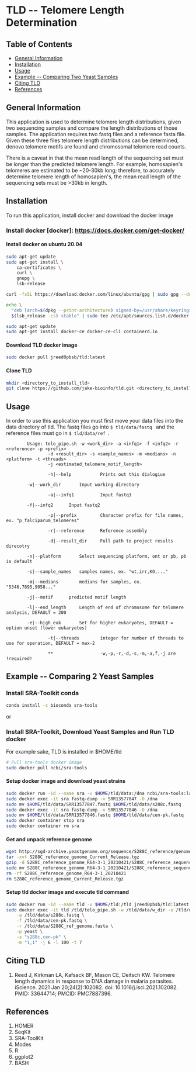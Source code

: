 # TLD -- Telomere Length Determination

## Table of Contents
* [General Information](#info)
* [Installation](#install)
* [Usage](#usage)
* [Example -- Comparing Two Yeast Samples](#example)
* [Citing TLD](#cite)
* [References](#ref)

## <a name="info"></a>General Information
This application is used to determine telomere length distributions, given two sequencing samples and compare the length distributions of those samples. The application requires two fastq files and a reference fasta file. Given these three files telomere length distributions can be determined, denovo telomere motifs are found and chromosomal telomere read counts. 

There is a caveat in that the mean read length of the sequencing set must be longer than the predicted telomere length. For example, homosapien's telomeres are estimated to be ~20-30kb long; therefore, to accurately determine telomere length of homosapien's, the mean read length of the sequencing sets must be >30kb in length.

## <a name="install"></a>Installation
To run this application, install docker and download the docker image

### Install docker [docker]: https://docs.docker.com/get-docker/

#### Install docker on ubuntu 20.04
```sh
sudo apt-get update
sudo apt-get install \
    ca-certificates \
    curl \
    gnupg \
    lsb-release

curl -fsSL https://download.docker.com/linux/ubuntu/gpg | sudo gpg --dearmor -o /usr/share/keyrings/docker-archive-keyring.gpg

echo \
  "deb [arch=$(dpkg --print-architecture) signed-by=/usr/share/keyrings/docker-archive-keyring.gpg] https://download.docker.com/linux/ubuntu \
  $(lsb_release -cs) stable" | sudo tee /etc/apt/sources.list.d/docker.list > /dev/null

sudo apt-get update
sudo apt-get install docker-ce docker-ce-cli containerd.io

```

#### Download TLD docker image
```sh
sudo docker pull jreed0pbsb/tld:latest
```

#### Clone TLD
```sh
mkdir <directory_to_install_tld>
git clone https://github.com/jake-bioinfo/tld.git <directory_to_install_tld>
```

## <a name="usage"></a>Usage
In order to use this application you must first move your data files into the data directory of tld. The fastq files go into ```$ tld/data/fastq ``` and the reference files must go in ```$ tld/data/ref ```. 

```
        Usage: telo_pipe.sh -w <work_dir> -a <infq1> -f <infq2> -r <reference> -p <prefix> 
			    -d <result_dir> -s <sample_names> -m <medians> -n <platform> -t <threads>
			    -j <estimated_telomere_motif_length>

                -h|--help       	Prints out this dialogiue
		
		-w|--work_dir		Input working directory

                -a|--infq1      	Input fastq1 
		
		-f|--infq2		Input fastq2

                -p|--prefix     	Character prefix for file names, ex. "p_falciparum_telomeres"

                -r|--reference  	Reference assembly

                -d|--result_dir 	Full path to project results direcotry

		-n|--platform		Select sequencing platform, ont or pb, pb is default

		-s|--sample_names	samples names, ex. "wt,irr,KO,..."

		-m|--medians		medians for samples, ex. "5346,7895,9058..."

		-j|--motif		predicted motif length

		-l|--end_length		Length of end of chromosome for telomere analysis, DEFAULT = 200

		-e|--high_euk		Set for higher eukaryotes, DEFAULT = option unset (lower eukaryotes)

                -t|--threads    	integer for number of threads to use for operation, DEFAULT = max-2

                **              	-w,-p,-r,-d,-s,-m,-a,f,-j are !required!

```

## <a name="example"></a>Example -- Comparing 2 Yeast Samples

### Install SRA-Toolkit conda

```sh
conda install -c bioconda sra-tools
```

or

### Install SRA-Toolkit, Download Yeast Samples and Run TLD docker
For example sake, TLD is installed in $HOME/tld

```sh
# Pull sra-tools docker image
sudo docker pull ncbi/sra-tools
```

#### Setup docker image and download yeast strains
```sh
sudo docker run -id --name sra -v $HOME/tld/data:/dna ncbi/sra-tools:latest
sudo docker exec -it sra fastq-dump -v SRR13577847 -O /dna
sudo mv $HOME/tld/data/SRR13577847.fastq $HOME/tld/data/s288c.fastq
sudo docker exec -it sra fastq-dump -v SRR13577846 -O /dna
sudo mv $HOME/tld/data/SRR13577846.fastq $HOME/tld/data/cen-pk.fastq
sudo docker container stop sra
sudo docker container rm sra
```

#### Get and unpack reference genome
```sh
wget http://sgd-archive.yeastgenome.org/sequence/S288C_reference/genome_releases/S288C_reference_genome_Current_Release.tgz
tar -xvf S288C_reference_genome_Current_Release.tgz
gzip -d S288C_reference_genome_R64-3-1_20210421/S288C_reference_sequence_R64-3-1_20210421.fsa.gz
sudo mv S288C_reference_genome_R64-3-1_20210421/S288C_reference_sequence_R64-3-1_20210421.fsa $HOME/tld/data/S288C_ref_genome.fasta
rm -rf S288C_reference_genome_R64-3-1_20210421
rm S288C_reference_genome_Current_Release.tgz
```

#### Setup tld docker image and execute tld command
```sh
sudo docker run -id --name tld -v $HOME/tld:/tld jreed0pbsb/tld:latest
sudo docker exec -it tld /tld/telo_pipe.sh -w /tld/data/w_dir -o /tld/data/o_dir \
	-a /tld/data/s288c.fastq \
	-f /tld/data/cen-pk.fastq \
	-r /tld/data/S288C_ref_genome.fasta \
	-p yeast \
	-s "s288c,cen-pk" \
	-m "1,1" -j 6 -l 100 -t 7
```

## <a name="cite"></a>Citing TLD
1. Reed J, Kirkman LA, Kafsack BF, Mason CE, Deitsch KW. Telomere length dynamics in response to DNA damage in malaria parasites. iScience. 2021 Jan 20;24(2):102082. doi: 10.1016/j.isci.2021.102082. PMID: 33644714; PMCID: PMC7887396.

## <a name="ref"></a>References
1. HOMER
2. SeqKit
3. SRA-ToolKit
4. Modes
5. R
6. ggplot2
7. BASH


